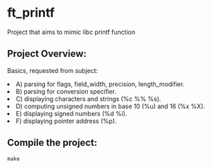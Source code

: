 # ft_printf
Project that aims to mimic libc printf function


## Project Overview:

Basics, requested from subject:

<li> A) parsing for flags, field_width, precision, length_modifier. </li>
<li> B) parsing for conversion specifier. </li>
<li> C) displaying characters and strings (%c %% %s). </li>
<li> D) computing unsigned numbers in base 10 (%u) and 16 (%x %X). </li>
<li> E) displaying signed numbers (%d %i). </li>
<li> F) displaying pointer address (%p). </li>


## Compile the project:

``make``
